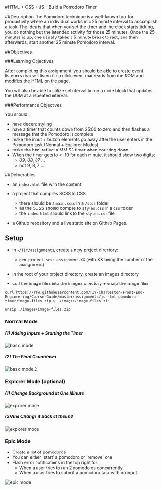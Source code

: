 #HTML + CSS + JS - Build a Pomodoro Timer


##Description
The Pomodoro technique is a well-known tool for productivity where an individual works in a 25 minute interval to accomplish a task. The idea is that when you set the timer and the clock starts ticking, you do nothing but the intended activity for those 25 minutes. Once the 25 minutes is up, one usually takes a 5 minute break to rest, and then afterwards, start another 25 minute Pomodoro interval.

##Objectives

###Learning Objectives

After completing this assignment, you should be able to create event listeners that will listen for a click event that reads from the DOM and modifies the HTML on the page.

You will also be able to utilize setInterval to run a code block that updates the DOM at a repeated interval.

###Performance Objectives

You should:
- have decent styling
- have a timer that counts down from 25:00 to zero and then flashes a message that the Pomodoro is complete
- make the input + button elements go away after the user enters in the Pomodoro task (Normal + Explorer Modes)
- make the html reflect a MM:SS timer when counting down.
- When the timer gets to < :10 for each minute, it should show two digits:
  - *09*, *08*, *07* ...
  - not 9, 8, 7 ...

##Deliverables
- an `index.html` file with the content

- a project that compiles SCSS to CSS.
  - there should be a `main.scss` in a `/scss` folder
  - all the SCSS should compile to `styles.css` in a `css` folder
  - the `index.html` should link to the `styles.css` file

- a Github repository and a live static site on Github Pages.

## Setup
- in `~/TIY/assignments`, create a new project directory:
  - `gen-project-scss assignment-XX` (with XX being the number of the assignment)

- in the root of your project directory, create an images directory

- curl the image files into the images directory + unzip the image files
```
curl https://raw.githubusercontent.com/TIY-Charleston-Front-End-Engineering/Course-Guide/master/assignments/js-html-pomodoro-timer/image-files.zip > ./images/image-files.zip

unzip ./images/image-files.zip
```


### Normal Mode
##### (1) Adding Inputs + Starting the Timer
![basic mode](./gif-examples/pomodoro-normal-part-1.gif?raw=true)

##### (2) The Final Countdown
![basic mode 2](./gif-examples/pomodoro-normal-part-2.gif?raw=true)

### Explorer Mode (optional)
##### (1) Change Background at One Minute
![explorer mode](./gif-examples/pomodoro-explorer-mode-part-1.gif?raw=true)

##### (2)And Change it Back at theEnd
![explorer mode](./gif-examples/pomodoro-explorer-mode-part-2.gif?raw=true)

### Epic Mode
- Create a list of pomodoros
- You can either 'start' a pomodoro or 'remove' one
- Flash error notifications in the top right for:
  - When a user tries to run 2 pomodoros concurrently
  - When a user tries to submit a pomodoro task with no input

![epic mode](./gif-examples/pomodoro-epic-mode.gif?raw=true)
